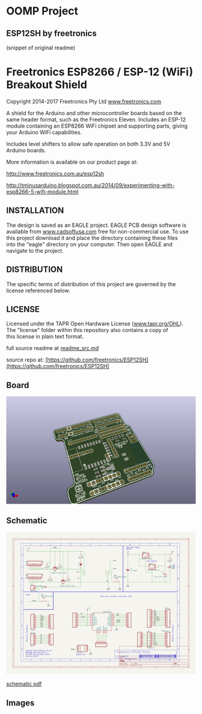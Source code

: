 # OOMP Project  
## ESP12SH  by freetronics  
  
(snippet of original readme)  
  
Freetronics ESP8266 / ESP-12 (WiFi) Breakout Shield  
===================================================  
Copyright 2014-2017 Freetronics Pty Ltd www.freetronics.com    
  
A shield for the Arduino and other microcontroller boards based on the  
same header format, such as the Freetronics Eleven. Includes an ESP-12  
module containing an ESP8266 WiFi chipset and supporting parts, giving  
your Arduino WiFi capabilities.  
  
Includes level shifters to allow safe operation on both 3.3V and 5V  
Arduino boards.  
  
More information is available on our product page at:  
  
  http://www.freetronics.com.au/esp12sh  
  
http://tminusarduino.blogspot.com.au/2014/09/experimenting-with-esp8266-5-wifi-module.html  
  
INSTALLATION  
------------  
The design is saved as an EAGLE project. EAGLE PCB design software is  
available from www.cadsoftusa.com free for non-commercial use. To use  
this project download it and place the directory containing these files  
into the "eagle" directory on your computer. Then open EAGLE and  
navigate to the project.  
  
  
DISTRIBUTION  
------------  
The specific terms of distribution of this project are governed by the  
license referenced below.  
  
  
LICENSE  
-------  
Licensed under the TAPR Open Hardware License (www.tapr.org/OHL).  
The "license" folder within this repository also contains a copy of  
this license in plain text format.  
  
  full source readme at [readme_src.md](readme_src.md)  
  
source repo at: [https://github.com/freetronics/ESP12SH](https://github.com/freetronics/ESP12SH)  
## Board  
  
[![working_3d.png](working_3d_600.png)](working_3d.png)  
## Schematic  
  
[![working_schematic.png](working_schematic_600.png)](working_schematic.png)  
  
[schematic pdf](working_schematic.pdf)  
## Images  
